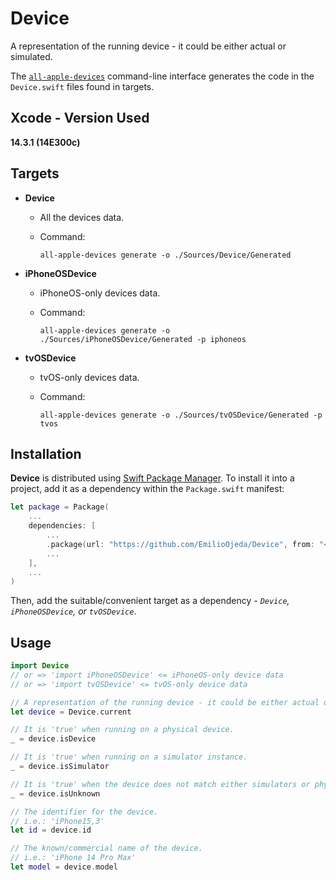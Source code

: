 # Device

A representation of the running device - it could be either actual or simulated.

The [`all-apple-devices`](https://github.com/EmilioOjeda/AllAppleDevices) command-line interface generates the code in the `Device.swift` files found in targets.

## Xcode - Version Used

**14.3.1 (14E300c)**

## Targets

+ **Device**
  - All the devices data.
  - Command:

    ```
    all-apple-devices generate -o ./Sources/Device/Generated
    ```  		

+ **iPhoneOSDevice**
  - iPhoneOS-only devices data.
  - Command: 

    ```
    all-apple-devices generate -o ./Sources/iPhoneOSDevice/Generated -p iphoneos
    ```

+ **tvOSDevice**
  - tvOS-only devices data.
  - Command:

    ```
    all-apple-devices generate -o ./Sources/tvOSDevice/Generated -p tvos
    ```

## Installation

**Device** is distributed using [Swift Package Manager](https://www.swift.org/package-manager/). To install it into a project, add it as a dependency within the `Package.swift` manifest:

```swift
let package = Package(
    ...
    dependencies: [
        ...
        .package(url: "https://github.com/EmilioOjeda/Device", from: "<latest_release_tag>"),
        ...
    ],
    ...
)
```

Then, add the suitable/convenient target as a dependency - *`Device`, `iPhoneOSDevice`, or `tvOSDevice`*.

## Usage

```swift
import Device
// or => 'import iPhoneOSDevice' <= iPhoneOS-only device data
// or => 'import tvOSDevice' <= tvOS-only device data

// A representation of the running device - it could be either actual or simulated.
let device = Device.current

// It is 'true' when running on a physical device.
_ = device.isDevice

// It is 'true' when running on a simulator instance.
_ = device.isSimulator

// It is 'true' when the device does not match either simulators or physical devices.
_ = device.isUnknown

// The identifier for the device.
// i.e.: 'iPhone15,3'
let id = device.id

// The known/commercial name of the device.
// i.e.: 'iPhone 14 Pro Max'
let model = device.model
```
